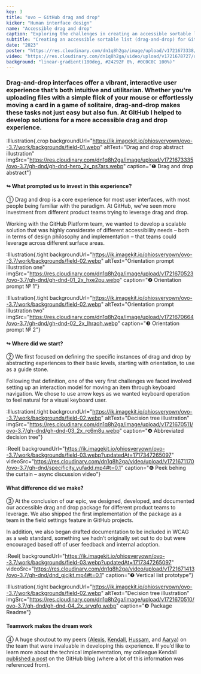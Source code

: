 ```yaml
---
key: 3
title: "ovo – GitHub drag and drop"
kicker: "Human interface design"
name: "Accessible drag and drop"
caption: "Exploring the challenges in creating an accessible sortable list (drag-and-drop) for GitHub."
subtitle: "Creating an accessible sortable list (drag-and-drop) for GitHub"
date: "2023"
poster: "https://res.cloudinary.com/dn1q8h2ga/image/upload/v1721673338/ovo-3.7/gh-dnd/poster_2x_viczpd.webp"
video: "https://res.cloudinary.com/dn1q8h2ga/video/upload/v1721678727/ovo-3.7/gh-dnd/gh-dnd-hd_tr6wuv.mp4"
background: "linear-gradient(180deg, #24292F 0%, #0C0C0C 100%)"
---
```


<!-- ❶ ❷ ❸ ❹ ❺ ❻ ❼ ❽ ❾ ⓿ -->
<!-- ① ② ③ ④ ⑤ ⑥ ⑦ ⑧ ⑨ ⓪ -->

### Drag-and-drop interfaces offer a vibrant, interactive user experience that’s both intuitive and utilitarian. Whether you're uploading files with a simple flick of your mouse or effortlessly moving a card in a game of solitaire, drag-and-drop makes these tasks not just easy but also fun. At GitHub I helped to develop solutions for a more accessible drag and drop experience.

:Illustration{.crop backgroundUrl="https://ik.imagekit.io/ohiosveryown/ovo--3.7/work/backgrounds/field-01.webp" altText="Drag and drop abstract illustration" imgSrc="https://res.cloudinary.com/dn1q8h2ga/image/upload/v1721673335/ovo-3.7/gh-dnd/gh-dnd-hero_2x_ps7ars.webp" caption="❶ Drag and drop abstract"}

#### ↬ What prompted us to invest in this experience?

① Drag and drop is a core experience for most user interfaces, with most people being familiar with the paradigm. At GitHub, we’ve seen more investment from different product teams trying to leverage drag and drop.

Working with the GitHub Platform team, we wanted to develop a scalable solution that was highly considerate of different accessibility needs – both in terms of design philosophy and implementation – that teams could leverage across different surface areas.

:Illustration{.tight backgroundUrl="https://ik.imagekit.io/ohiosveryown/ovo--3.7/work/backgrounds/field-02.webp" altText="Orientation prompt illustration one" imgSrc="https://res.cloudinary.com/dn1q8h2ga/image/upload/v1721670523/ovo-3.7/gh-dnd/gh-dnd-01_2x_hxe2pu.webp" caption="❷ Orientation prompt № 1"}

:Illustration{.tight backgroundUrl="https://ik.imagekit.io/ohiosveryown/ovo--3.7/work/backgrounds/field-02.webp" altText="Orientation prompt illustration two" imgSrc="https://res.cloudinary.com/dn1q8h2ga/image/upload/v1721670664/ovo-3.7/gh-dnd/gh-dnd-02_2x_lhraoh.webp" caption="❸ Orientation prompt № 2"}

#### ↬ Where did we start?

② We first focused on defining the specific instances of drag and drop by abstracting experiences to their basic levels, starting with orientation, to use as a guide stone.

Following that definition, one of the very first challenges we faced involved setting up an interaction model for moving an item through keyboard navigation. We chose to use arrow keys as we wanted keyboard operation to feel natural for a visual keyboard user.

:Illustration{.tight backgroundUrl="https://ik.imagekit.io/ohiosveryown/ovo--3.7/work/backgrounds/field-02.webp" altText="Decision tree illustration" imgSrc="https://res.cloudinary.com/dn1q8h2ga/image/upload/v1721670511/ovo-3.7/gh-dnd/gh-dnd-03_2x_rc6m8u.webp" caption="❹ Abbreviated decision tree"}

:Reel{ backgroundUrl="https://ik.imagekit.io/ohiosveryown/ovo--3.7/work/backgrounds/field-03.webp?updatedAt=1717347265097" videoSrc="https://res.cloudinary.com/dn1q8h2ga/video/upload/v1721671170/ovo-3.7/gh-dnd/specificity_yufadd.mp4#t=0.1" caption="❻ Peek behing the curtain – async discussion video"}

#### What difference did we make?

③ At the conclusion of our epic, we designed, developed, and documented our accessible drag and drop package for different product teams to leverage. We also shipped the first implementation of the package as a team in the field settings feature in GitHub projects.

In addition, we also began drafted documentation to be included in WCAG as a web standard, something we hadn’t originally set out to do but were encouraged based off of user feedback and internal adoption.

:Reel{ backgroundUrl="https://ik.imagekit.io/ohiosveryown/ovo--3.7/work/backgrounds/field-03.webp?updatedAt=1717347265097" videoSrc="https://res.cloudinary.com/dn1q8h2ga/video/upload/v1721671413/ovo-3.7/gh-dnd/dnd_gjcjkt.mp4#t=0.1" caption="❼ Vertical list prototype"}

:Illustration{.tight backgroundUrl="https://ik.imagekit.io/ohiosveryown/ovo--3.7/work/backgrounds/field-02.webp" altText="Decision tree illustration" imgSrc="https://res.cloudinary.com/dn1q8h2ga/image/upload/v1721670510/ovo-3.7/gh-dnd/gh-dnd-04_2x_srvqfg.webp" caption="❽ Package Readme"}

#### Teamwork makes the dream work

④ A huge shoutout to my peers ([Alexis](https://github.com/alexislucio), [Kendall](https://github.com/kendallgassner), [Hussam](https://github.com/hussam-i-am), and [Aarya](https://github.com/ayy-bc)) on the team that were invaluable in developing this experience. If you’d like to learn more about the technical implementation, my colleague Kendall [published a post](https://github.blog/2024-07-09-exploring-the-challenges-in-creating-an-accessible-sortable-list-drag-and-drop/) on the GitHub blog (where a lot of this information was referenced from).
